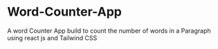 # Word-Counter-App
A word Counter App build to count the number of words in a Paragraph using react js and Tailwind CSS
